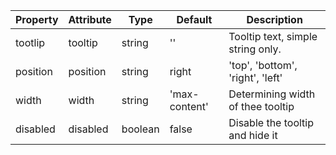 | Property | Attribute | Type    | Default       | Description                       |
| -------- | --------- | ------- | ------------- | --------------------------------- |
| tootlip  | tooltip   | string  | ''            | Tooltip text, simple string only. |
| position | position  | string  | right         | 'top', 'bottom', 'right', 'left'  |
| width    | width     | string  | 'max-content' | Determining width of thee tooltip |
| disabled | disabled  | boolean | false         | Disable the tooltip and hide it   |
